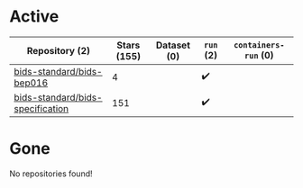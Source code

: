 # Active
| Repository (2) | Stars (155) | Dataset (0) | `run` (2) | `containers-run` (0) |
| --- | --- | --- | --- | --- |
| [bids-standard/bids-bep016](https://github.com/bids-standard/bids-bep016) | 4 |  | :heavy_check_mark: |  |
| [bids-standard/bids-specification](https://github.com/bids-standard/bids-specification) | 151 |  | :heavy_check_mark: |  |

# Gone
No repositories found!
